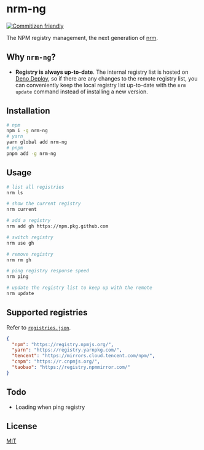 # nrm-ng

[![Commitizen friendly](https://img.shields.io/badge/commitizen-friendly-brightgreen.svg)](http://commitizen.github.io/cz-cli/)

The NPM registry management, the next generation of [nrm](https://github.com/Pana/nrm).

## Why `nrm-ng`?

- **Registry is always up-to-date**. The internal registry list is hosted on [Deno Deploy](https://deno.com/deploy), so if there are any changes to the remote registry list, you can conveniently keep the local registry list up-to-date with the `nrm update` command instead of installing a new version.

## Installation

```bash
# npm
npm i -g nrm-ng
# yarn
yarn global add nrm-ng
# pnpm
pnpm add -g nrm-ng
```

## Usage

```bash
# list all registries
nrm ls

# show the current registry
nrm current

# add a registry
nrm add gh https://npm.pkg.github.com

# switch registry
nrm use gh

# remove registry
nrm rm gh

# ping registry response speed
nrm ping

# update the registry list to keep up with the remote
nrm update
```

## Supported registries

Refer to [`registries.json`](./registries.json).

```json
{
  "npm": "https://registry.npmjs.org/",
  "yarn": "https://registry.yarnpkg.com/",
  "tencent": "https://mirrors.cloud.tencent.com/npm/",
  "cnpm": "https://r.cnpmjs.org/",
  "taobao": "https://registry.npmmirror.com/"
}
```

## Todo

- Loading when ping registry

## License

[MIT](LICENSE)
